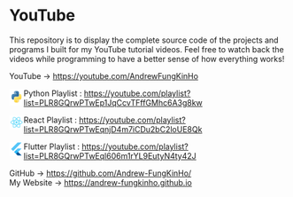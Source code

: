 # YouTube
This repository is to display the complete source code of the projects and programs I built for my YouTube tutorial videos. 
Feel free to watch back the videos while programming to have a better sense of how everything works! 

YouTube -> https://youtube.com/AndrewFungKinHo

Python Playlist
<img align="left" alt="Python" width="26px" height="30px" src="https://raw.githubusercontent.com/github/explore/80688e429a7d4ef2fca1e82350fe8e3517d3494d/topics/python/python.png" />: https://youtube.com/playlist?list=PLR8GQrwPTwEp1JqCcvTFffGMhc6A3g8kw
<br>

React Playlist
<img align="left" alt="React" width="26px" src="https://raw.githubusercontent.com/github/explore/80688e429a7d4ef2fca1e82350fe8e3517d3494d/topics/react/react.png" />: https://youtube.com/playlist?list=PLR8GQrwPTwEqnjD4m7iCDu2bC2loUE8Qk
<br>

Flutter Playlist
<img align="left" alt="Flutter" width="26px" src="https://raw.githubusercontent.com/github/explore/80688e429a7d4ef2fca1e82350fe8e3517d3494d/topics/flutter/flutter.png"/> : https://youtube.com/playlist?list=PLR8GQrwPTwEql606m1rYL9EutyN4ty42J
<br>

GitHub -> https://github.com/Andrew-FungKinHo/ <br>
My Website -> https://andrew-fungkinho.github.io <br>
